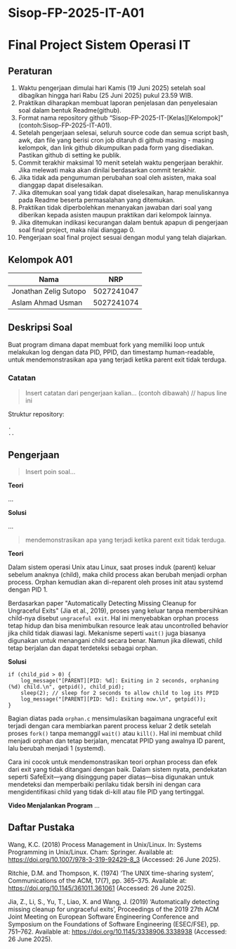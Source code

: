 # Sisop-FP-2025-IT-A01

# Final Project Sistem Operasi IT

## Peraturan
1. Waktu pengerjaan dimulai hari Kamis (19 Juni 2025) setelah soal dibagikan hingga hari Rabu (25 Juni 2025) pukul 23.59 WIB.
2. Praktikan diharapkan membuat laporan penjelasan dan penyelesaian soal dalam bentuk Readme(github).
3. Format nama repository github “Sisop-FP-2025-IT-[Kelas][Kelompok]” (contoh:Sisop-FP-2025-IT-A01).
4. Setelah pengerjaan selesai, seluruh source code dan semua script bash, awk, dan file yang berisi cron job ditaruh di github masing - masing kelompok, dan link github dikumpulkan pada form yang disediakan. Pastikan github di setting ke publik.
5. Commit terakhir maksimal 10 menit setelah waktu pengerjaan berakhir. Jika melewati maka akan dinilai berdasarkan commit terakhir.
6. Jika tidak ada pengumuman perubahan soal oleh asisten, maka soal dianggap dapat diselesaikan.
7. Jika ditemukan soal yang tidak dapat diselesaikan, harap menuliskannya pada Readme beserta permasalahan yang ditemukan.
8. Praktikan tidak diperbolehkan menanyakan jawaban dari soal yang diberikan kepada asisten maupun praktikan dari kelompok lainnya.
9. Jika ditemukan indikasi kecurangan dalam bentuk apapun di pengerjaan soal final project, maka nilai dianggap 0.
10. Pengerjaan soal final project sesuai dengan modul yang telah diajarkan.

## Kelompok A01

| Nama                   | NRP        |
| ---------------------- | ---------- |
| Jonathan Zelig Sutopo  | 5027241047 |
| Aslam Ahmad Usman      | 5027241074 |

## Deskripsi Soal

Buat program dimana dapat membuat fork yang memiliki loop untuk melakukan log dengan data PID, PPID, dan timestamp human-readable, untuk mendemonstrasikan apa yang terjadi ketika parent exit tidak terduga.

### Catatan

> Insert catatan dari pengerjaan kalian... (contoh dibawah) // hapus line ini

Struktur repository:
```
.
..
```

## Pengerjaan

> Insert poin soal...

**Teori**

...

**Solusi**

...

> mendemonstrasikan apa yang terjadi ketika parent exit tidak terduga.

**Teori**

Dalam sistem operasi Unix atau Linux, saat proses induk (parent) keluar sebelum anaknya (child), maka child process akan berubah  menjadi orphan process. Orphan kemudian akan di-reparent oleh proses init atau systemd dengan PID 1.

Berdasarkan paper "Automatically Detecting Missing Cleanup for Ungraceful Exits" (Jia et al., 2019), proses yang keluar tanpa membersihkan child-nya disebut `ungraceful exit`. Hal ini menyebabkan orphan process tetap hidup dan bisa menimbulkan resource leak atau uncontrolled behavior jika child tidak diawasi lagi.
Mekanisme seperti `wait()` juga biasanya digunakan untuk menangani child secara benar. Namun jika dilewati, child tetap berjalan dan dapat terdeteksi sebagai orphan.


**Solusi**

```
if (child_pid > 0) {
    log_message("[PARENT][PID: %d]: Exiting in 2 seconds, orphaning (%d) child.\n", getpid(), child_pid);
    sleep(2); // sleep for 2 seconds to allow child to log its PPID
    log_message("[PARENT][PID: %d]: Exiting now.\n", getpid());
}
```
Bagian diatas pada `orphan.c` mensimulasikan bagaimana ungraceful exit terjadi dengan cara membiarkan parent process keluar 2 detik setelah proses `fork()` tanpa memanggil `wait()` atau `kill()`. Hal ini membuat child menjadi orphan dan tetap berjalan, mencatat PPID yang awalnya ID parent, lalu berubah menjadi 1 (systemd).

Cara ini cocok untuk mendemonstrasikan teori orphan process dan efek dari exit yang tidak ditangani dengan baik. Dalam sistem nyata, pendekatan seperti SafeExit—yang disinggung paper diatas—bisa digunakan untuk mendeteksi dan memperbaiki perilaku tidak bersih ini dengan cara mengidentifikasi child yang tidak di-kill atau file PID yang tertinggal.


**Video Menjalankan Program**
...

## Daftar Pustaka

Wang, K.C. (2018) Process Management in Unix/Linux. In: Systems Programming in Unix/Linux. Cham: Springer. Available at: https://doi.org/10.1007/978-3-319-92429-8_3 (Accessed: 26 June 2025).

Ritchie, D.M. and Thompson, K. (1974) ‘The UNIX time-sharing system’, Communications of the ACM, 17(7), pp. 365–375. Available at: https://doi.org/10.1145/361011.361061 (Accessed: 26 June 2025).

Jia, Z., Li, S., Yu, T., Liao, X. and Wang, J. (2019) ‘Automatically detecting missing cleanup for ungraceful exits’, Proceedings of the 2019 27th ACM Joint Meeting on European Software Engineering Conference and Symposium on the Foundations of Software Engineering (ESEC/FSE), pp. 751–762. Available at: https://doi.org/10.1145/3338906.3338938 (Accessed: 26 June 2025).
